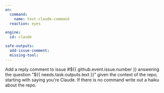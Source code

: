 ```yaml
---
on:
  command:
    name: test-claude-command
  reaction: eyes

engine: 
  id: claude

safe-outputs:
  add-issue-comment:
  missing-tool:
---
```


Add a reply comment to issue #${{ github.event.issue.number }} answering the question "${{ needs.task.outputs.text }}" given the context of the repo, starting with saying you're Claude. If there is no command write out a haiku about the repo.

